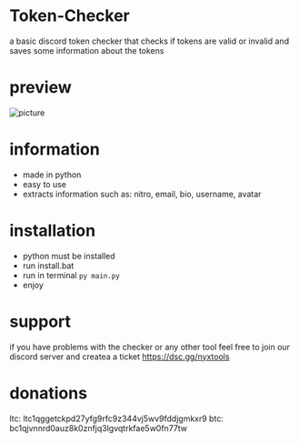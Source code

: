 # Token-Checker
a basic discord token checker that checks if tokens are valid or invalid and saves some information about the tokens
# preview
![picture](https://i.imgur.com/Pn1LvvA.png)

# information
* made in python
* easy to use
* extracts information such as: nitro, email, bio, username, avatar

# installation
* python must be installed
* run install.bat
* run in terminal ``py main.py``
* enjoy

# support
if you have problems with the checker or any other tool feel free to join our discord server and createa a ticket https://dsc.gg/nyxtools

# donations
ltc: ltc1qggetckpd27yfg9rfc9z344vj5wv9fddjgmkxr9
btc: bc1qjvnnrd0auz8k0znfjq3lgvqtrkfae5w0fn77tw
